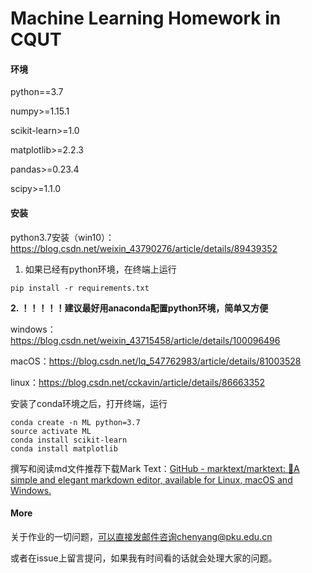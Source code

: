 # Machine Learning Homework in CQUT

#### 环境

python==3.7

numpy>=1.15.1

scikit-learn>=1.0

matplotlib>=2.2.3

pandas>=0.23.4

scipy>=1.1.0

#### 安装

python3.7安装（win10）：https://blog.csdn.net/weixin_43790276/article/details/89439352

1. 如果已经有python环境，在终端上运行

```
pip install -r requirements.txt
```

**2. ！！！！！建议最好用anaconda配置python环境，简单又方便**

windows：https://blog.csdn.net/weixin_43715458/article/details/100096496

macOS：https://blog.csdn.net/lq_547762983/article/details/81003528

linux：https://blog.csdn.net/cckavin/article/details/86663352

安装了conda环境之后，打开终端，运行

```
conda create -n ML python=3.7
source activate ML
conda install scikit-learn
conda install matplotlib
```

撰写和阅读md文件推荐下载Mark Text：[GitHub - marktext/marktext: 📝A simple and elegant markdown editor, available for Linux, macOS and Windows.](https://github.com/marktext/marktext#download-and-installation)

#### More

关于作业的一切问题，可以直接发邮件咨询chenyang@pku.edu.cn

或者在issue上留言提问，如果我有时间看的话就会处理大家的问题。
